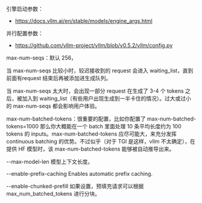 


引擎启动参数：

- https://docs.vllm.ai/en/stable/models/engine_args.html

并行配置参数：

- https://github.com/vllm-project/vllm/blob/v0.5.2/vllm/config.py


max-num-seqs：默认 256，

当 max-num-seqs 比较小时，较迟接收到的 request 会进入 waiting_list，直到前面有request 结束后再被添加进生成队列。

当 max-num-seqs 太大时，会出现一部分 request 在生成了 3-4 个 tokens 之后，被加入到 waiting_list（有些用户出现生成到一半卡住的情况）。过大或过小的 max-num-seqs 都会影响用户体验。


max-num-batched-tokens：很重要的配置，比如你配置了 max-num-batched-tokens=1000 那么你大概能在一个 batch 里面处理 10 条平均长度约为 100 tokens 的 inputs。max-num-batched-tokens 应尽可能大，来充分发挥 continuous batching 的优势。不过似乎（对于 TGI 是这样，vllm 不太确定），在提供 HF 模型时，该 max-num-batched-tokens 能够被自动推导出来。



--max-model-len  模型上下文长度。


--enable-prefix-caching
Enables automatic prefix caching.

--enable-chunked-prefill
如果设置，预填充请求可以根据 max_num_batched_tokens 进行分块。